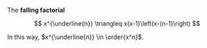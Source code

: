 The **falling factorial**

$$
x^{\underline{n}} \triangleq x(x-1)\left(x-(n-1)\right)
$$

In this way, $x^{\underline{n}} \in \order{x^n}$.
